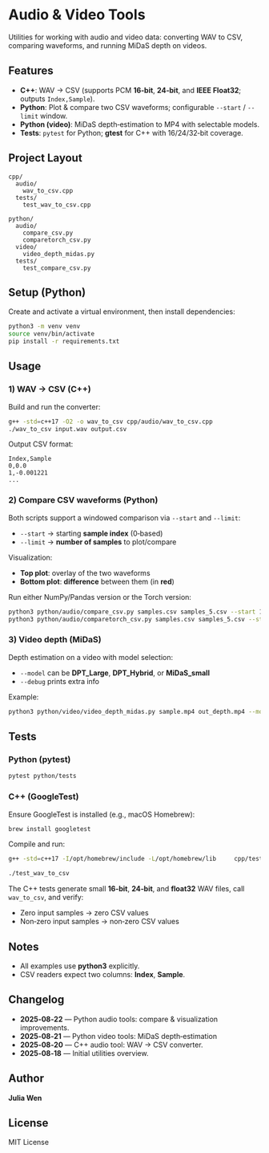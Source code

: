 # Audio & Video Tools

Utilities for working with audio and video data: converting WAV to CSV, comparing waveforms, and running MiDaS depth on videos.

## Features
- **C++**: WAV → CSV (supports PCM **16‑bit**, **24‑bit**, and **IEEE Float32**; outputs `Index,Sample`).
- **Python**: Plot & compare two CSV waveforms; configurable `--start` / `--limit` window.
- **Python (video)**: MiDaS depth‑estimation to MP4 with selectable models.
- **Tests**: `pytest` for Python; **gtest** for C++ with 16/24/32‑bit coverage.

## Project Layout
```
cpp/
  audio/
    wav_to_csv.cpp
  tests/
    test_wav_to_csv.cpp

python/
  audio/
    compare_csv.py
    comparetorch_csv.py
  video/
    video_depth_midas.py
  tests/
    test_compare_csv.py
```

## Setup (Python)
Create and activate a virtual environment, then install dependencies:
```bash
python3 -m venv venv
source venv/bin/activate
pip install -r requirements.txt
```

## Usage

### 1) WAV → CSV (C++)
Build and run the converter:
```bash
g++ -std=c++17 -O2 -o wav_to_csv cpp/audio/wav_to_csv.cpp
./wav_to_csv input.wav output.csv
```
Output CSV format:
```
Index,Sample
0,0.0
1,-0.001221
...
```

### 2) Compare CSV waveforms (Python)
Both scripts support a windowed comparison via `--start` and `--limit`:

- `--start` → starting **sample index** (0‑based)
- `--limit` → **number of samples** to plot/compare

Visualization:
- **Top plot**: overlay of the two waveforms
- **Bottom plot**: **difference** between them (in **red**)

Run either NumPy/Pandas version or the Torch version:
```bash
python3 python/audio/compare_csv.py samples.csv samples_5.csv --start 1000 --limit 2000
python3 python/audio/comparetorch_csv.py samples.csv samples_5.csv --start 1000 --limit 2000
```

### 3) Video depth (MiDaS)
Depth estimation on a video with model selection:
- `--model` can be **DPT_Large**, **DPT_Hybrid**, or **MiDaS_small**
- `--debug` prints extra info

Example:
```bash
python3 python/video/video_depth_midas.py sample.mp4 out_depth.mp4 --model DPT_Hybrid --debug
```

## Tests

### Python (pytest)
```bash
pytest python/tests
```

### C++ (GoogleTest)
Ensure GoogleTest is installed (e.g., macOS Homebrew):
```bash
brew install googletest
```
Compile and run:
```bash
g++ -std=c++17 -I/opt/homebrew/include -L/opt/homebrew/lib     cpp/tests/test_wav_to_csv.cpp -lgtest -lgtest_main -pthread     -o test_wav_to_csv

./test_wav_to_csv
```
The C++ tests generate small **16‑bit**, **24‑bit**, and **float32** WAV files, call `wav_to_csv`, and verify:
- Zero input samples → zero CSV values
- Non‑zero input samples → non‑zero CSV values

## Notes
- All examples use **python3** explicitly.
- CSV readers expect two columns: **Index**, **Sample**.

## Changelog
- **2025‑08‑22** — Python audio tools: compare & visualization improvements.
- **2025‑08‑21** — Python video tools: MiDaS depth‑estimation
- **2025‑08‑20** — C++ audio tool: WAV → CSV converter.
- **2025‑08‑18** — Initial utilities overview.

## Author
**Julia Wen**

## License
MIT License
